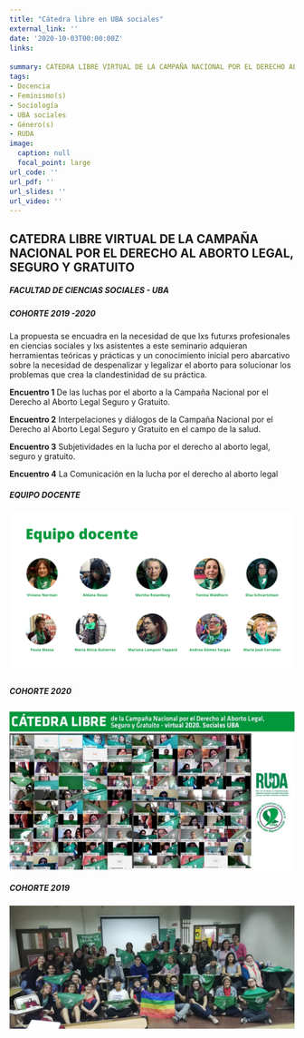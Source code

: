 ```yaml
---
title: "Cátedra libre en UBA sociales"
external_link: ''
date: '2020-10-03T00:00:00Z'
links:

summary: CATEDRA LIBRE VIRTUAL DE LA CAMPAÑA NACIONAL POR EL DERECHO AL ABORTO LEGAL, SEGURO Y GRATUITO EN LA FACULTAD DE CIENCIAS SOCIALES DE LA UBA 
tags:
- Docencia
- Feminismo(s)
- Sociología
- UBA sociales
- Género(s)
- RUDA
image:
  caption: null
  focal_point: large
url_code: ''
url_pdf: ''
url_slides: ''
url_video: ''
---
```



## CATEDRA LIBRE VIRTUAL DE LA CAMPAÑA NACIONAL POR EL DERECHO AL ABORTO LEGAL, SEGURO Y GRATUITO

##### FACULTAD DE CIENCIAS SOCIALES - UBA  
##### COHORTE 2019 -2020


La propuesta se encuadra en la necesidad de que lxs futurxs profesionales en ciencias sociales y lxs asistentes a este seminario adquieran herramientas teóricas y prácticas y un conocimiento inicial pero abarcativo sobre la necesidad de despenalizar y legalizar el aborto para solucionar los problemas que crea la clandestinidad de su práctica.



**Encuentro 1** De las luchas por el aborto a la Campaña Nacional por el Derecho al Aborto Legal Seguro y Gratuito.



**Encuentro 2** Interpelaciones y diálogos de la Campaña Nacional
por el Derecho al Aborto Legal Seguro y Gratuito en el campo de la salud.



**Encuentro 3** Subjetividades en la lucha por el derecho al aborto legal, seguro y gratuito.


**Encuentro 4** La Comunicación en la lucha por el derecho al aborto legal



##### EQUIPO DOCENTE

![](images/equipo2020.png)


##### COHORTE 2020

![](images/cohorte2020.jpg)

##### COHORTE 2019

![](images/cohorte2019.jpg)


